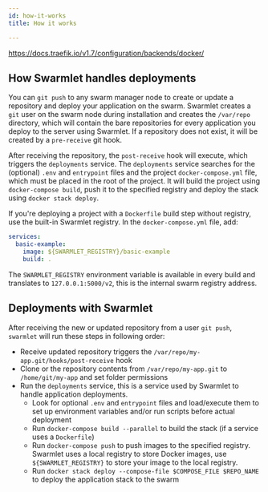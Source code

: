 ```yaml
---
id: how-it-works
title: How it works

---
```


https://docs.traefik.io/v1.7/configuration/backends/docker/

## How Swarmlet handles deployments
You can `git push` to any swarm manager node to create or update a repository and deploy your application on the swarm. Swarmlet creates a `git` user on the swarm node during installation and creates the `/var/repo` directory, which will contain the bare repositories for every application you deploy to the server using Swarmlet. If a repository does not exist, it will be created by a `pre-receive` git hook.  

After receiving the repository, the `post-receive` hook will execute, which triggers the `deployments` service. The `deployments` service searches for the (optional) `.env` and `entrypoint` files and the project `docker-compose.yml` file, which must be placed in the root of the project. It will build the project using `docker-compose build`, push it to the specified registry and deploy the stack using `docker stack deploy`.  

If you're deploying a project with a `Dockerfile` build step without registry, use the built-in Swarmlet registry. In the `docker-compose.yml` file, add:
```yml {3}
services:
  basic-example:
    image: ${SWARMLET_REGISTRY}/basic-example
    build: .
```
The `SWARMLET_REGISTRY` environment variable is available in every build and translates to `127.0.0.1:5000/v2`, this is the internal swarm registry address.

## Deployments with Swarmlet
After receiving the new or updated repository from a user `git push`, `swarmlet` will run these steps in following order:
- Receive updated repository triggers the `/var/repo/my-app.git/hooks/post-receive` hook
- Clone or the repository contents from `/var/repo/my-app.git` to `/home/git/my-app` and set folder permissions
- Run the `deployments` service, this is a service used by Swarmlet to handle application deployments.
  - Look for optional `.env` and `entrypoint` files and load/execute them to set up environment variables and/or run scripts before actual deployment
  - Run `docker-compose build --parallel` to build the stack (if a service uses a `Dockerfile`)
  - Run `docker-compose push` to push images to the specified registry. Swarmlet uses a local registry to store Docker images, use `${SWARMLET_REGISTRY}` to store your image to the local registry.
  - Run `docker stack deploy --compose-file $COMPOSE_FILE $REPO_NAME` to deploy the application stack to the swarm
